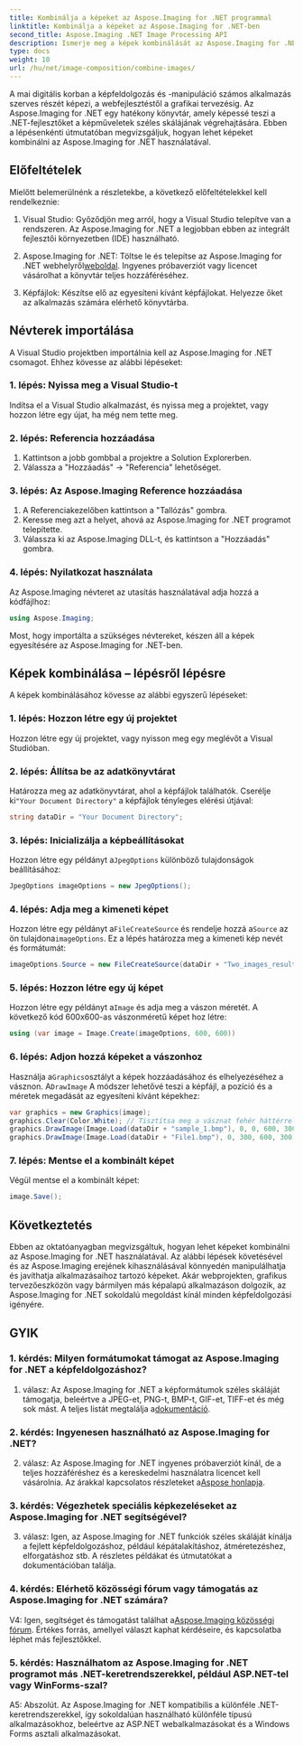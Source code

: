 ```yaml
---
title: Kombinálja a képeket az Aspose.Imaging for .NET programmal
linktitle: Kombinálja a képeket az Aspose.Imaging for .NET-ben
second_title: Aspose.Imaging .NET Image Processing API
description: Ismerje meg a képek kombinálását az Aspose.Imaging for .NET programban. Lépésről lépésre szóló útmutató a hatékony képfeldolgozáshoz.
type: docs
weight: 10
url: /hu/net/image-composition/combine-images/
---
```

A mai digitális korban a képfeldolgozás és -manipuláció számos alkalmazás szerves részét képezi, a webfejlesztéstől a grafikai tervezésig. Az Aspose.Imaging for .NET egy hatékony könyvtár, amely képessé teszi a .NET-fejlesztőket a képműveletek széles skálájának végrehajtására. Ebben a lépésenkénti útmutatóban megvizsgáljuk, hogyan lehet képeket kombinálni az Aspose.Imaging for .NET használatával. 

## Előfeltételek

Mielőtt belemerülnénk a részletekbe, a következő előfeltételekkel kell rendelkeznie:

1. Visual Studio: Győződjön meg arról, hogy a Visual Studio telepítve van a rendszeren. Az Aspose.Imaging for .NET a legjobban ebben az integrált fejlesztői környezetben (IDE) használható.

2.  Aspose.Imaging for .NET: Töltse le és telepítse az Aspose.Imaging for .NET webhelyről[weboldal](https://releases.aspose.com/imaging/net/). Ingyenes próbaverziót vagy licencet vásárolhat a könyvtár teljes hozzáféréséhez.

3. Képfájlok: Készítse elő az egyesíteni kívánt képfájlokat. Helyezze őket az alkalmazás számára elérhető könyvtárba.

## Névterek importálása

A Visual Studio projektben importálnia kell az Aspose.Imaging for .NET csomagot. Ehhez kövesse az alábbi lépéseket:

### 1. lépés: Nyissa meg a Visual Studio-t

Indítsa el a Visual Studio alkalmazást, és nyissa meg a projektet, vagy hozzon létre egy újat, ha még nem tette meg.

### 2. lépés: Referencia hozzáadása

1. Kattintson a jobb gombbal a projektre a Solution Explorerben.
2. Válassza a "Hozzáadás" -> "Referencia" lehetőséget.

### 3. lépés: Az Aspose.Imaging Reference hozzáadása

1. A Referenciakezelőben kattintson a "Tallózás" gombra.
2. Keresse meg azt a helyet, ahová az Aspose.Imaging for .NET programot telepítette.
3. Válassza ki az Aspose.Imaging DLL-t, és kattintson a "Hozzáadás" gombra.

### 4. lépés: Nyilatkozat használata

Az Aspose.Imaging névteret az utasítás használatával adja hozzá a kódfájlhoz:

```csharp
using Aspose.Imaging;
```

Most, hogy importálta a szükséges névtereket, készen áll a képek egyesítésére az Aspose.Imaging for .NET-ben.

## Képek kombinálása – lépésről lépésre

A képek kombinálásához kövesse az alábbi egyszerű lépéseket:

### 1. lépés: Hozzon létre egy új projektet

Hozzon létre egy új projektet, vagy nyisson meg egy meglévőt a Visual Studióban.

### 2. lépés: Állítsa be az adatkönyvtárat

 Határozza meg az adatkönyvtárat, ahol a képfájlok találhatók. Cserélje ki`"Your Document Directory"` a képfájlok tényleges elérési útjával:

```csharp
string dataDir = "Your Document Directory";
```

### 3. lépés: Inicializálja a képbeállításokat

 Hozzon létre egy példányt a`JpegOptions` különböző tulajdonságok beállításához:

```csharp
JpegOptions imageOptions = new JpegOptions();
```

### 4. lépés: Adja meg a kimeneti képet

 Hozzon létre egy példányt a`FileCreateSource` és rendelje hozzá a`Source` az ön tulajdona`imageOptions`. Ez a lépés határozza meg a kimeneti kép nevét és formátumát:

```csharp
imageOptions.Source = new FileCreateSource(dataDir + "Two_images_result_out.bmp", false);
```

### 5. lépés: Hozzon létre egy új képet

 Hozzon létre egy példányt a`Image` és adja meg a vászon méretét. A következő kód 600x600-as vászonméretű képet hoz létre:

```csharp
using (var image = Image.Create(imageOptions, 600, 600))
```

### 6. lépés: Adjon hozzá képeket a vászonhoz

 Használja a`Graphics`osztályt a képek hozzáadásához és elhelyezéséhez a vásznon. A`DrawImage` A módszer lehetővé teszi a képfájl, a pozíció és a méretek megadását az egyesíteni kívánt képekhez:

```csharp
var graphics = new Graphics(image);
graphics.Clear(Color.White); // Tisztítsa meg a vásznat fehér háttérrel.
graphics.DrawImage(Image.Load(dataDir + "sample_1.bmp"), 0, 0, 600, 300); // Első kép.
graphics.DrawImage(Image.Load(dataDir + "File1.bmp"), 0, 300, 600, 300);    // Második kép.
```

### 7. lépés: Mentse el a kombinált képet

Végül mentse el a kombinált képet:

```csharp
image.Save();
```

## Következtetés

Ebben az oktatóanyagban megvizsgáltuk, hogyan lehet képeket kombinálni az Aspose.Imaging for .NET használatával. Az alábbi lépések követésével és az Aspose.Imaging erejének kihasználásával könnyedén manipulálhatja és javíthatja alkalmazásaihoz tartozó képeket. Akár webprojekten, grafikus tervezőeszközön vagy bármilyen más képalapú alkalmazáson dolgozik, az Aspose.Imaging for .NET sokoldalú megoldást kínál minden képfeldolgozási igényére.

## GYIK

### 1. kérdés: Milyen formátumokat támogat az Aspose.Imaging for .NET a képfeldolgozáshoz?

 1. válasz: Az Aspose.Imaging for .NET a képformátumok széles skáláját támogatja, beleértve a JPEG-et, PNG-t, BMP-t, GIF-et, TIFF-et és még sok mást. A teljes listát megtalálja a[dokumentáció](https://reference.aspose.com/imaging/net/).

### 2. kérdés: Ingyenesen használható az Aspose.Imaging for .NET?

 2. válasz: Az Aspose.Imaging for .NET ingyenes próbaverziót kínál, de a teljes hozzáféréshez és a kereskedelmi használatra licencet kell vásárolnia. Az árakkal kapcsolatos részleteket a[Aspose honlapja](https://purchase.aspose.com/buy).

### 3. kérdés: Végezhetek speciális képkezeléseket az Aspose.Imaging for .NET segítségével?

3. válasz: Igen, az Aspose.Imaging for .NET funkciók széles skáláját kínálja a fejlett képfeldolgozáshoz, például képátalakításhoz, átméretezéshez, elforgatáshoz stb. A részletes példákat és útmutatókat a dokumentációban találja.

### 4. kérdés: Elérhető közösségi fórum vagy támogatás az Aspose.Imaging for .NET számára?

 V4: Igen, segítséget és támogatást találhat a[Aspose.Imaging közösségi fórum](https://forum.aspose.com/). Értékes forrás, amellyel választ kaphat kérdéseire, és kapcsolatba léphet más fejlesztőkkel.

### 5. kérdés: Használhatom az Aspose.Imaging for .NET programot más .NET-keretrendszerekkel, például ASP.NET-tel vagy WinForms-szal?

A5: Abszolút. Az Aspose.Imaging for .NET kompatibilis a különféle .NET-keretrendszerekkel, így sokoldalúan használható különféle típusú alkalmazásokhoz, beleértve az ASP.NET webalkalmazásokat és a Windows Forms asztali alkalmazásokat.